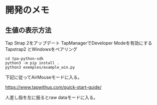 # 開発のメモ

## 生値の表示方法
Tap Strap 2をアップデート
TapManagerでDeveloper Modeを有効にする
Tapstrap2 とWindowsをペアリング
```
cd tpa-python-sdk
python3 -m pip install .
python3 exemples/example_win.py
```
下記に従ってAirMouseモードに入る。

https://www.tapwithus.com/quick-start-guide/

人差し指を左に振るとraw dataモードに入る。


